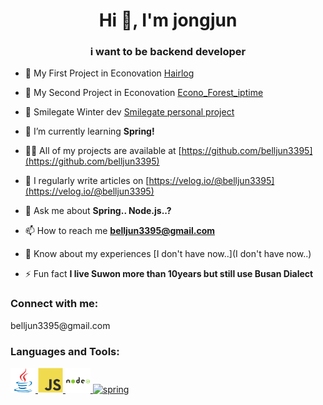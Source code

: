 <h1 align="center">Hi 👋, I'm jongjun</h1>
<h3 align="center">i want to be backend developer</h3>

- 🔭 My First Project in Econovation [Hairlog](https://github.com/JNU-econovation/Hairlog)

- 👯 My Second Project in Econovation [Econo_Forest_iptime](https://github.com/JNU-econovation/econo-forest-be-iptime)

- 🤝 Smilegate Winter dev [Smilegate personal project](https://github.com/belljun3395/sgdevcamp_auth.git)

- 🌱 I’m currently learning **Spring!**

- 👨‍💻 All of my projects are available at [https://github.com/belljun3395](https://github.com/belljun3395)

- 📝 I regularly write articles on [https://velog.io/@belljun3395](https://velog.io/@belljun3395)

- 💬 Ask me about **Spring.. Node.js..?**

- 📫 How to reach me **belljun3395@gmail.com**

- 📄 Know about my experiences [I don't have now..](I don't have now..)

- ⚡ Fun fact **I live Suwon more than 10years but still use Busan Dialect**

<h3 align="left">Connect with me:</h3>
<p align="left"> belljun3395@gmail.com
</p>

<h3 align="left">Languages and Tools:</h3>
<p align="left"> <a href="https://www.java.com" target="_blank" rel="noreferrer"> <img src="https://raw.githubusercontent.com/devicons/devicon/master/icons/java/java-original.svg" alt="java" width="40" height="40"/> </a> <a href="https://developer.mozilla.org/en-US/docs/Web/JavaScript" target="_blank" rel="noreferrer"> <img src="https://raw.githubusercontent.com/devicons/devicon/master/icons/javascript/javascript-original.svg" alt="javascript" width="40" height="40"/> </a> <a href="https://nodejs.org" target="_blank" rel="noreferrer"> <img src="https://raw.githubusercontent.com/devicons/devicon/master/icons/nodejs/nodejs-original-wordmark.svg" alt="nodejs" width="40" height="40"/> </a> <a href="https://spring.io/" target="_blank" rel="noreferrer"> <img src="https://www.vectorlogo.zone/logos/springio/springio-icon.svg" alt="spring" width="40" height="40"/> </a> </p>

